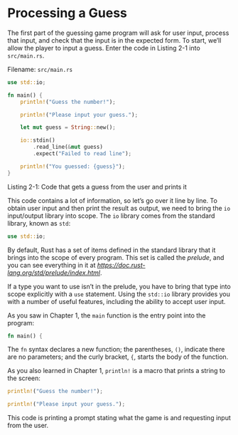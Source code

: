 # Processing a Guess

The first part of the guessing game program will ask for user input, process
that input, and check that the input is in the expected form. To start, we’ll
allow the player to input a guess. Enter the code in Listing 2-1 into
`src/main.rs`.

Filename: `src/main.rs`

```rust
use std::io;

fn main() {
    println!("Guess the number!");

    println!("Please input your guess.");

    let mut guess = String::new();

    io::stdin()
        .read_line(&mut guess)
        .expect("Failed to read line");

    println!("You guessed: {guess}");
}
```

Listing 2-1: Code that gets a guess from the user and prints it

This code contains a lot of information, so let’s go over it line by line. To
obtain user input and then print the result as output, we need to bring the
`io` input/output library into scope. The `io` library comes from the standard
library, known as `std`:

```rust
use std::io;
```

By default, Rust has a set of items defined in the standard library that it
brings into the scope of every program. This set is called the _prelude_, and
you can see everything in it at
*https://doc.rust-lang.org/std/prelude/index.html*.

If a type you want to use isn’t in the prelude, you have to bring that type
into scope explicitly with a `use` statement. Using the `std::io` library
provides you with a number of useful features, including the ability to accept
user input.

As you saw in Chapter 1, the `main` function is the entry point into the
program:

```rust
fn main() {
```

The `fn` syntax declares a new function; the parentheses, `()`, indicate there
are no parameters; and the curly bracket, `{`, starts the body of the function.

As you also learned in Chapter 1, `println!` is a macro that prints a string to
the screen:

```rust
println!("Guess the number!");

println!("Please input your guess.");
```

This code is printing a prompt stating what the game is and requesting input
from the user.
